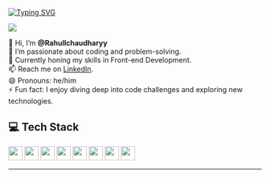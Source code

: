 [![Typing SVG](https://readme-typing-svg.demolab.com?font=Fira+Code&pause=1000&random=false&width=435&lines=Hey+!!+I'm+Rahul+%E2%9A%A1;Aspiring+Computer+Science+Learner+%F0%9F%93%88)](https://git.io/typing-svg)


[![](https://visitcount.itsvg.in/api?id=Rahullchaudharyy&label=Profile%20Views&color=0&pretty=true)](https://visitcount.itsvg.in)


👋 Hi, I’m **@Rahullchaudharyy**  
👀 I’m passionate about coding and problem-solving.  
🌱 Currently honing my skills in Front-end Development.  
📫 Reach me on [LinkedIn](your-linkedin-url).  
😄 Pronouns: he/him  
⚡ Fun fact: I enjoy diving deep into code challenges and exploring new technologies.

## 💻 Tech Stack

<p align="left">
  <img src="https://img.shields.io/badge/HTML5-E34F26?style=for-the-badge&logo=html5&logoColor=white" height="28" />
  <img src="https://img.shields.io/badge/CSS3-1572B6?style=for-the-badge&logo=css3&logoColor=white" height="28" />
  <img src="https://img.shields.io/badge/JavaScript-F7DF1E?style=for-the-badge&logo=javascript&logoColor=black" height="28" />
  <img src="https://img.shields.io/badge/React-61DAFB?style=for-the-badge&logo=react&logoColor=black" height="28" />
  <img src="https://img.shields.io/badge/Tailwind_CSS-38B2AC?style=for-the-badge&logo=tailwind-css&logoColor=white" height="28" />
  <img src="https://img.shields.io/badge/C++-00599C?style=for-the-badge&logo=c%2B%2B&logoColor=white" height="28" />
  <img src="https://img.shields.io/badge/Firebase-FFCA28?style=for-the-badge&logo=firebase&logoColor=black" height="28" />
  <img src="https://img.shields.io/badge/GSAP-88CE02?style=for-the-badge&logo=greensock&logoColor=white" height="28" />
</p>

<hr></hr>
<!-- ![snake gif](https://github.com/Rahullchaudharyy/Rahullchaudharyy/blob/output/github-contribution-grid-snake.gif) -->
